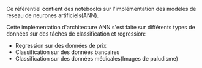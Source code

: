 Ce référentiel contient des notebooks sur l'implémentation des modèles de réseau de neurones artificiels(ANN).

Cette implémentation d'architecture ANN s'est faite sur différents types de données sur des tâches de classification et regression: 
- Regression sur des données de prix
- Classification sur des données bancaires 
- Classification sur des données médicales(Images de paludisme)
